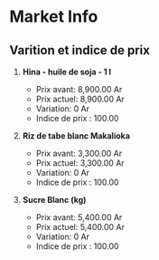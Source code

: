 # Market Info

## Varition et indice de prix

1. **Hina - huile de soja - 1 l**
   - Prix avant: 8,900.00 Ar
   - Prix actuel: 8,900.00 Ar
   - Variation: 0 Ar
   - Indice de prix : 100.00

2. **Riz de tabe blanc Makalioka**
   - Prix avant: 3,300.00 Ar
   - Prix actuel: 3,300.00 Ar
   - Variation: 0 Ar
   - Indice de prix : 100.00

3. **Sucre Blanc (kg)**
   - Prix avant: 5,400.00 Ar
   - Prix actuel: 5,400.00 Ar
   - Variation: 0 Ar
   - Indice de prix : 100.00

